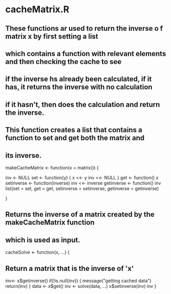 cacheMatrix.R
=============

## These functions ar used to return the inverse o f matrix x by first setting a list
## which contains a function with relevant elements and then checking the cache to see 
## if the inverse hs already been calculated, if it has,  it returns the inverse with no calculation
## if it hasn't, then does the calculation and return the inverse.

## This function creates a list that contains a function to set and get both the matrix and 
## its inverse.

makeCacheMatrix <- function(x = matrix()) {
  
  inv <- NULL
  set <- function(y) {
    x <<- y
    inv <<- NULL
  }
  get <- function() x
  setinverse <- function(inverse) inv <<- inverse
  getinverse <- function() inv
  list(set = set, get = get,
       setinverse = setinverse,
       getinverse = getinverse)
  
}


## Returns the inverse of a matrix created by the makeCacheMatrix function 
## which is used as input.

cacheSolve <- function(x, ...) {
  ## Return a matrix that is the inverse of 'x'
  
  inv<- x$getinverse()
  if(!is.null(inv)) {
    message("getting cached data")
    return(inv)
  }
  data <- x$get()
  inv <- solve(data, ...)
  x$setinverse(inv)
  inv
}

